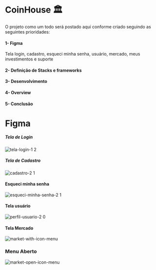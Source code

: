 # CoinHouse 🏛️
O projeto como um todo será postado aqui conforme criado seguindo as seguintes prioridades:

#### 1- Figma
Tela login, cadastro, esqueci minha senha, usuário, mercado, meus investimentos e suporte
#### 2- Definição de Stacks e frameworks
#### 3- Desenvolvimento
#### 4- Overview
#### 5- Conclusão

# Figma
##### Tela de Login
![tela-login-1 2](https://user-images.githubusercontent.com/56802688/156206577-fea01cd2-ae54-4719-9572-6ef0a0c624dd.jpeg)

##### Tela de Cadastro
![cadastro-2 1](https://user-images.githubusercontent.com/56802688/156209564-8f6e8e2f-197f-436b-9687-1498df6a27c7.jpeg)

#### Esqueci minha senha
![esqueci-minha-senha-2 1](https://user-images.githubusercontent.com/56802688/156209600-24571796-4492-47fa-8a5f-2f5c691dfd66.jpeg)

#### Tela usuário
![perfil-usuario-2 0](https://user-images.githubusercontent.com/56802688/156206177-fb71e919-8acc-41a0-8925-effec8fdb652.jpeg)

#### Tela Mercado
![market-with-icon-menu](https://user-images.githubusercontent.com/56802688/156647863-ebbaa2c3-c647-4bca-851d-1e1ddc0846d1.jpeg)

### Menu Aberto
![market-open-icon-menu](https://user-images.githubusercontent.com/56802688/156647935-50c1ae60-654f-4084-ba76-ef86473690dc.jpeg)

